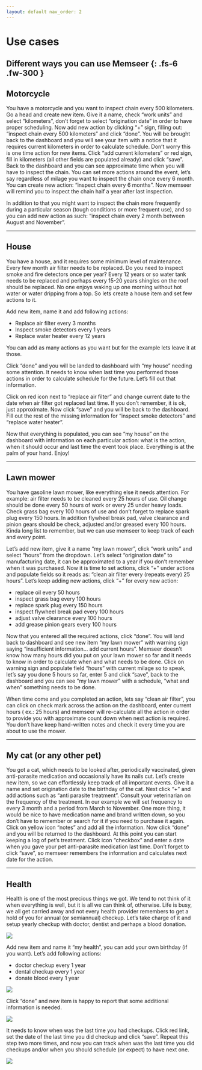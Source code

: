 ```yaml
---
layout: default nav_order: 2
---
```


# Use cases

Different ways you can use Memseer 
{: .fs-6 .fw-300 }
---

## Motorcycle

You have a motorcycle and you want to inspect chain every 500 kilometers. Go a head and create new item. Give it a name, check “work units” and select
“kilometers”, don’t forget to select “origination date” in order to have proper scheduling. Now add new action by clicking “+” sign, filling out: “inspect chain
every 500 kilometers” and click “done”. You will be brought back to the dashboard and you will see your item with a notice that it requires current kilometers
in order to calculate schedule. Don’t worry this is one time action for new items. Click “add current kilometers” or red sign, fill in kilometers (all other
fields are populated already) and click “save”. Back to the dashboard and you can see approximate time when you will have to inspect the chain. You can set more
actions around the event, let’s say regardless of milage you want to inspect the chain once every 6 month. You can create new action: “inspect chain every 6
months”. Now memseer will remind you to inspect the chain half a year after last inspection.

In addition to that you might want to inspect the chain more frequently during a particular season (tough conditions or more frequent use), and so you can add
new action as such: “inspect chain every 2 month between August and November”.

---

## House

You have a house, and it requires some minimum level of maintenance. Every few month air filter needs to be replaced. Do you need to inspect smoke and fire
detectors once per year? Every 12 years or so water tank needs to be replaced and perhaps every 15-20 years shingles on the roof should be replaced. No one
enjoys waking up one morning without hot water or water dripping from a top. So lets create a house item and set few actions to it.

Add new item, name it and add following actions:

* Replace air filter every 3 months
* Inspect smoke detectors every 1 years
* Replace water heater every 12 years

You can add as many actions as you want but for the example lets leave it at those.

Click “done” and you will be landed to dashboard with “my house” needing some attention. It needs to know when last time you performed those actions in order to
calculate schedule for the future. Let’s fill out that information.

Click on red icon next to “replace air filter” and change current date to the date when air filter got replaced last time. If you don’t remember, it is ok, just
approximate. Now click “save” and you will be back to the dashboard. Fill out the rest of the missing information for “inspect smoke detectors” and “replace
water heater”.

Now that everything is populated, you can see “my house” on the dashboard with information on each particular action: what is the action, when it should occur
and last time the event took place. Everything is at the palm of your hand. Enjoy!

---

## Lawn mower

You have gasoline lawn mower, like everything else it needs attention. For example: air filter needs to be cleaned every 25 hours of use. Oil change should be
done every 50 hours of work or every 25 under heavy loads. Check grass bag every 100 hours of use and don’t forget to replace spark plug every 150 hours. In
addition flywheel break pad, valve clearance and pinion gears should be check, adjusted and/or greased every 100 hours. Kinda long list to remember, but we can
use memseer to keep track of each and every point.

Let’s add new item, give it a name “my lawn mower”, click “work units” and select “hours” from the dropdown. Let’s select “origination date” to manufacturing
date, it can be approximated to a year if you don’t remember when it was purchased. Now it is time to set actions, click “+” under actions and populate fields
so it reads as: “clean air filter every (repeats every) 25 hours”. Let’s keep adding new actions, click “+” for every new action:

* replace oil every 50 hours
* inspect grass bag every 100 hours
* replace spark plug every 150 hours
* inspect flywheel break pad every 100 hours
* adjust valve clearance every 100 hours
* add grease pinion gears every 100 hours

Now that you entered all the required actions, click “done”. You will land back to dashboard and see new item “my lawn mower” with warning sign saying
“insufficient information… add current hours”. Memseer doesn’t know how many hours did you put on your lawn mower so far and it needs to know in order to
calculate when and what needs to be done. Click on warning sign and populate field “hours” with current milage so to speak, let’s say you done 5 hours so far,
enter 5 and click “save”, back to the dashboard and you can see “my lawn mower” with a schedule, “what and when” something needs to be done.

When time come and you completed an action, lets say “clean air filter”, you can click on check mark across the action on the dashboard, enter current hours (
ex.: 25 hours) and memseer will re-calculate all the action in order to provide you with approximate count down when next action is required. You don’t have
keep hand-written notes and check it every time you are about to use the mower.

---

## My cat (or any other pet)

You got a cat, which needs to be looked after, periodically vaccinated, given anti-parasite medication and occasionally have its nails cut. Let’s create new
item, so we can effortlessly keep track of all important events. Give it a name and set origination date to the birthday of the cat. Next click “+” and add
actions such as “anti parasite treatment”. Consult your veterinarian on the frequency of the treatment. In our example we will set frequency to every 3 month
and a period from March to November. One more thing, it would be nice to have medication name and brand written down, so you don’t have to remember or search
for it if you need to purchase it again. Click on yellow icon “notes” and add all the information. Now click “done” and you will be returned to the dashboard.
At this point you can start keeping a log of pet’s treatment. Click icon “checkbox” and enter a date when you gave your pet anti-parasite medication last time.
Don’t forget to click “save”, so memseer remembers the information and calculates next date for the action.

---

## Health

Health is one of the most precious things we got. We tend to not think of it when everything is well, but it is all we can think of, otherwise. Life is busy,
we all get carried away and not every health provider remembers to get a hold of you for annual (or semiannual) checkup. Let’s take charge of it and setup
yearly checkup with doctor, dentist and perhaps a blood donation.

![](../assets/images/use_cases/health/add_new_item.png)

Add new item and name it “my health”, you can add your own birthday (if you want). Let’s add following actions:

* doctor checkup every 1 year
* dental checkup every 1 year
* donate blood every 1 year

![](../assets/images/use_cases/health/new_item.png)

Click “done” and new item is happy to report that some additional information is needed.

![](../assets/images/use_cases/health/insufficient_info.png)

It needs to know when was the last time you had checkups. Click red link, set the date of the last time you did checkup and click “save”. 
Repeat this step two more times, and now you can track when was the last time you did checkups and/or when you should schedule (or expect) to have next one.

![](../assets/images/use_cases/health/dashboard.png)
